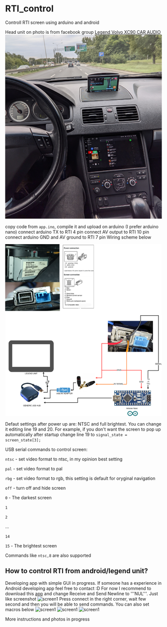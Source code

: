 # RTI_control
Controll RTI screen using arduino and android

Head unit on photo is from facebook group [Legend Volvo XC90 CAR AUDIO](https://www.facebook.com/groups/2444546715858068)
![screen1](https://github.com/TymEK49/RTI_control/blob/main/Finished_work.jpg)


copy code from ```app.ino```, compile it and upload on arduino (I prefer arduino nano)
connect arduino TX to RTI 4 pin
connect AV output to RTI 10 pin
connect arduino GND and AV ground to RTI 7 pin
Wiring scheme below

![wiring](https://github.com/TymEK49/RTI_control/blob/main/arduino_RTI.drawio.png)


Defaut settings after power up are: NTSC and full brightest. You can change it editing line 19 and 20. 
For example, if you don't want the screen to pop up automatically after startup change line 19 to ```signal_state = screen_state[3];```

USB serial commands to control screen:

```ntsc``` - set video format to ntsc, in my opinion best setting

```pal``` - set video format to pal

```rbg``` - set video format to rgb, this setting is default for oryginal navigation

```off``` - turn off and hide screen

```0``` - The darkest screen

```1```

```2```

...

```14```

```15``` - The brightest screen

Commands like ```ntsc,8``` are also supported

## How to control RTI from android/legend unit?

Developing app with simple GUI in progress. If someone has a experience in Android developing app feel free to contact :D
For now I recommend to download this [app](https://play.google.com/store/apps/details?id=de.kai_morich.serial_usb_terminal) and change Receive and Send Newline to '''NUL'''. Just like screenshot ![screen1](https://github.com/TymEK49/RTI_control/blob/main/screen1.png)
Press connect in the right corner, wait few second and then you will be able to send commands. You can also set macros below
![screen1](https://github.com/TymEK49/RTI_control/blob/main/screen4.png)
![screen1](https://github.com/TymEK49/RTI_control/blob/main/screen3.png)
![screen1](https://github.com/TymEK49/RTI_control/blob/main/screen2.png)

More instructions and photos in progress
